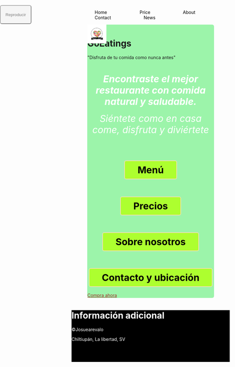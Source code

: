 <!DOCTYPE html>
<html>
    <head>
        <title>Homepage</title>
        <meta charset="UTF-8">
    </head>
    <style>
        .main {
        width: 80%;
        background-color: rgba(11, 230, 47, 0.4);
        margin-left: auto;
        margin-right: auto;
        border-radius: 6px;
        }
        body {
     
   background-color: black;
            background-image: url(food.jpg);
        }

  .start {
            text-align: center;
            font-size: 20px;
            font-style: italic;
            color: white;
            border-bottom: 2px solid rgba(3, 100, 19, 0.733);
        }
        h2 {
            text-align: center;
        }
        .menu {
            display: inline-block;
            margin-top: 50px;
            text-align: center;
            text-decoration: none;
            font-size: 30px;
            color: black;
            border: 2px solid wheat;
            border-radius: 6px;
            padding: 10px 40px 10px 40px;
            background-color: greenyellow;
        }
        .about{
            display: inline-block;
            margin-top: 25px;
            text-align: center;
            text-decoration: none;
            font-size: 30px;
            color: black;
            border: 2px solid wheat;
            border-radius: 6px;
            padding: 10px 40px 10px 40px;
            background-color: greenyellow;  
        }
        .prices {
            display: inline-block;
            margin-top: 25px;
            text-align: center;
            text-decoration: none;
            font-size: 30px;
            color: black;
            border: 2px solid wheat;
            border-radius: 6px;
            padding: 10px 40px 10px 40px;
            background-color: greenyellow;  
        }
        .contact {
            display: inline-block;
            margin-top: 25px;
            text-align: center;
            text-decoration: none;
            font-size: 30px;
            color: black;
            border: 2px solid wheat;
            border-radius: 6px;
            padding: 10px 40px 10px 40px;
            background-color: greenyellow;  
        }

.book {
            display: inline-block;
            text-align: right;
            color: red;
            font-size: 25px;
            background-color: yellow;
            
  }
   .a{ 
            color: brown;
        }
        a:hover {
            color: green;
        }
        footer {
            background-color: black;
            color: white;
            width: 100%;
        }
        .p1 {
            text-align: right;
            padding-bottom: 50px;
        }

    
  ul {
            margin-top: -8px;
            list-style-type: none;
            background-color: limegreen;
            font-size: 35px;
            text-align: center;
        }
        li {
            display: inline;
            padding: 50px 50px 50px 50px;
        }
        li a {
            color: black;
            text-decoration: none;

   }
        li a:hover {
            background-color: green;
            color: grey;
        }
        img {
            display: block;
            margin-left: auto;
            margin-right: auto;
            width: 90%;
        }
        .text {
            color: white;
            text-align: center;
            font-style: italic;
            font-size: 30px;
            
  }
        .logo {
            position: relative;
            display: inline;
            height: 15%;
            width: 15%;
            margin-bottom: -12px;
  }

  </style>
    <body>


          
        
   <div class="container">
            <ul>
                <li><a href="#home"> Home</a></li>
                <li><a href="file:///C:/Users/MINEDUCYT/Desktop/programar/personal_website/menu.html">Price</a></li>
                <li><a href="file:///C:/Users/MINEDUCYT/Desktop/programar/personal_website/About_us.html">About</a></li>
                <li><a href="file:///C:/Users/MINEDUCYT/Desktop/programar/personal_website/contact.html">Contact</a></li>
                <li><a href="#news">News</a></li> 
            </ul>
        </div>
        
  <div class="main">
        <div class="start">
            <img class="logo" src="logo.png">
            <h1 style="margin-top: -8px;">GoEatings</h1> 
            <p>"Disfruta de tu comida como nunca antes"</p>
        </div>
        <div class="text">
            <h4 style="margin-bottom: -12px;">Encontraste el mejor restaurante con comida natural y saludable.</h4>
            <p>Siéntete como en casa come, disfruta y diviértete</p>
        </div>

        
  <h2><a class="menu" href="file:///C:/Users/MINEDUCYT/Desktop/programar/personal_website/menus.html">Menú</a></h2>
        <h2><a class="prices" href="https://github.com/josuehernandez10/josuehernandez10.github.io/blob/main/menu.html">Precios</a></h2>
        <h2><a class="about" href="file:///C:/Users/MINEDUCYT/Desktop/programar/personal_website/About_us.html">Sobre nosotros</a></h2>
        <h2><a class="contact" href="file:///C:/Users/MINEDUCYT/Desktop/programar/personal_website/contact.html">Contacto y ubicación</a></h2>

  <p class="book"><a class="a" href="file:///C:/Users/MINEDUCYT/Desktop/programar/personal_website/menu.html">Compra ahora</a></p>
    </div>

  <div style="width: 500px; height: 400px; position: absolute; top: 0; left: 0;">
        <button onclick="reproducirAudio()" style="width: 20%; height: 15%; opacity: 0.5; margin-top: 50px; border-radius: 6px;">Reproducir</button>
    </div>

  <audio id="miAudio" style="display: none;">
        <source src="nothingatall.mp3" type="audio/mp3">
    </audio>

  <script>
        const audio = document.getElementById('miAudio');

        function reproducirAudio() {
            audio.play();
        }
    </script>
  </body>



  <footer>
        <h1>Información adicional</h1>
        <p>©Josuearevalo</p>
        <p>Chiltiupán, La libertad, SV</p> <p class="p1"></p>
        
  </footer>

 
</html>
